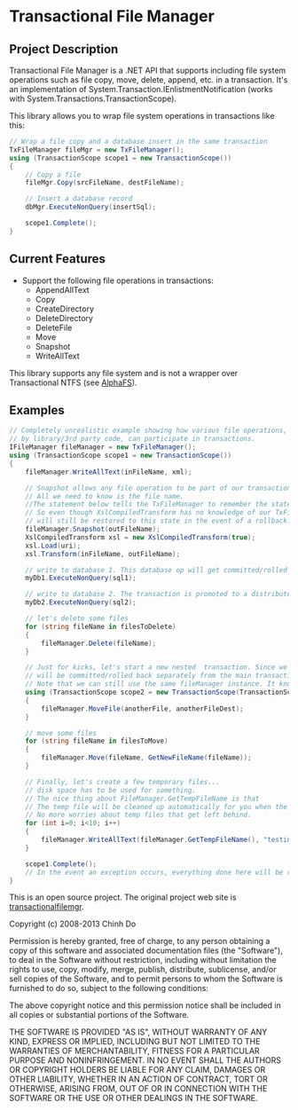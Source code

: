 # Transactional File Manager #


## Project Description ##

Transactional File Manager is a .NET API that supports including file system operations such as file copy, move, delete, append, etc. in a transaction. It's an implementation of System.Transaction.IEnlistmentNotification (works with System.Transactions.TransactionScope).

This library allows you to wrap file system operations in transactions like this: 

``` csharp
// Wrap a file copy and a database insert in the same transaction
TxFileManager fileMgr = new TxFileManager();
using (TransactionScope scope1 = new TransactionScope())
{
	// Copy a file
	fileMgr.Copy(srcFileName, destFileName);

	// Insert a database record
	dbMgr.ExecuteNonQuery(insertSql);

	scope1.Complete();
}
```


## Current Features ##

- Support the following file operations in transactions:
	- AppendAllText
	- Copy
	- CreateDirectory
	- DeleteDirectory
	- DeleteFile
	- Move
	- Snapshot
	- WriteAllText

This library supports any file system and is not a wrapper over Transactional NTFS (see [AlphaFS](http://alphafs.codeplex.com/)).

## Examples ##
``` csharp
// Completely unrealistic example showing how various file operations, including operations done 
// by library/3rd party code, can participate in transactions.
IFileManager fileManager = new TxFileManager();
using (TransactionScope scope1 = new TransactionScope())
{
    fileManager.WriteAllText(inFileName, xml);

    // Snapshot allows any file operation to be part of our transaction.
    // All we need to know is the file name.
    //The statement below tells the TxFileManager to remember the state of this file.
    // So even though XslCompiledTransform has no knowledge of our TxFileManager, the file it creates (outFileName)
    // will still be restored to this state in the event of a rollback.
    fileManager.Snapshot(outFileName);
    XslCompiledTransform xsl = new XslCompiledTransform(true);
    xsl.Load(uri);
    xsl.Transform(inFileName, outFileName);

    // write to database 1. This database op will get committed/rolled back along with the file operations we are doing in this transaction.
    myDb1.ExecuteNonQuery(sql1);

    // write to database 2. The transaction is promoted to a distributed transaction here.
    myDb2.ExecuteNonQuery(sql2);

    // let's delete some files
    for (string fileName in filesToDelete)
    {
        fileManager.Delete(fileName);
    }

    // Just for kicks, let's start a new nested  transaction. Since we specify RequiresNew here, this nested transaction
    // will be committed/rolled back separately from the main transaction.
    // Note that we can still use the same fileManager instance. It knows how to sort things out correctly.
    using (TransactionScope scope2 = new TransactionScope(TransactionScopeOptions.RequiresNew))
    {
        fileManager.MoveFile(anotherFile, anotherFileDest);
    }

    // move some files
    for (string fileName in filesToMove)
    {
        fileManager.Move(fileName, GetNewFileName(fileName));
    }

    // Finally, let's create a few temporary files...
    // disk space has to be used for something.
    // The nice thing about FileManager.GetTempFileName is that
    // The temp file will be cleaned up automatically for you when the TransactionScope completes.
    // No more worries about temp files that get left behind.
    for (int i=0; i<10; i++)
    {
        fileManager.WriteAllText(fileManager.GetTempFileName(), "testing 1 2");
    }

    scope1.Complete();
    // In the event an exception occurs, everything done here will be rolled back including the output xsl file.
}
```


This is an open source project. The original project web site is [transactionalfilemgr](https://transactionalfilemgr.codeplex.com).

Copyright (c) 2008-2013 Chinh Do

Permission is hereby granted, free of charge, to any person
obtaining a copy of this software and associated documentation
files (the "Software"), to deal in the Software without
restriction, including without limitation the rights to use,
copy, modify, merge, publish, distribute, sublicense, and/or sell
copies of the Software, and to permit persons to whom the
Software is furnished to do so, subject to the following
conditions:

The above copyright notice and this permission notice shall be
included in all copies or substantial portions of the Software.

THE SOFTWARE IS PROVIDED "AS IS", WITHOUT WARRANTY OF ANY KIND,
EXPRESS OR IMPLIED, INCLUDING BUT NOT LIMITED TO THE WARRANTIES
OF MERCHANTABILITY, FITNESS FOR A PARTICULAR PURPOSE AND
NONINFRINGEMENT. IN NO EVENT SHALL THE AUTHORS OR COPYRIGHT
HOLDERS BE LIABLE FOR ANY CLAIM, DAMAGES OR OTHER LIABILITY,
WHETHER IN AN ACTION OF CONTRACT, TORT OR OTHERWISE, ARISING
FROM, OUT OF OR IN CONNECTION WITH THE SOFTWARE OR THE USE OR
OTHER DEALINGS IN THE SOFTWARE.